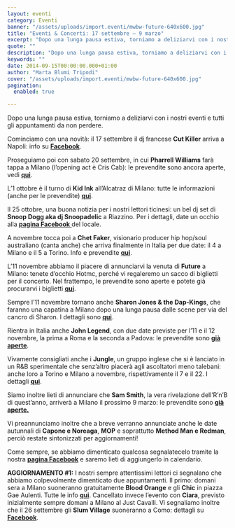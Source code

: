 ```yaml
---
layout: eventi
category: Eventi
banner: "/assets/uploads/import.eventi/mwbw-future-640x600.jpg"
title: "Eventi & Concerti: 17 settembre – 9 marzo"
excerpt: "Dopo una lunga pausa estiva, torniamo a deliziarvi con i nostri eventi e tutti gli appuntamenti da non perdere. Cominciamo con una novità: il 17 settembre il dj francese Cut Killer arriva a Napoli: info su Facebook. Proseguiamo poi con sabato 20 settembre, in cui Pharrell Williams farà tappa a Milano (l’opening act è Cris [&hellip"
quote: ""
description: "Dopo una lunga pausa estiva, torniamo a deliziarvi con i nostri eventi e tutti gli appuntamenti da non perdere. Cominciamo con una novità: il 17 settembre il dj francese Cut Killer arriva a Napoli: info su Facebook. Proseguiamo poi con sabato 20 settembre, in cui Pharrell Williams farà tappa a Milano (l’opening act è Cris [&hellip"
keywords: ""
date: 2014-09-15T00:00:00.000+01:00
author: "Marta Blumi Tripodi"
cover: "/assets/uploads/import.eventi/mwbw-future-640x600.jpg"
pagination:
  enabled: true

---
```


[](https://hotmc.com/wp-content/uploads/2014/09/mwbw-future.jpg)

Dopo una lunga pausa estiva, torniamo a deliziarvi con i nostri eventi e tutti gli appuntamenti da non perdere.

Cominciamo con una novità: il 17 settembre il dj francese **Cut Killer** arriva a Napoli: info su [**Facebook**](https://www.facebook.com/events/226818324124823/ "https://www.facebook.com/events/226818324124823/").

Proseguiamo poi con sabato 20 settembre, in cui **Pharrell Williams** farà tappa a Milano (l’opening act è Cris Cab): le prevendite sono ancora aperte, vedi [**qui**](https://www.livenation.it/artist/pharrell-williams-tickets "http://www.livenation.it/artist/pharrell-williams-tickets").

L’1 ottobre è il turno di **Kid Ink** all’Alcatraz di Milano: tutte le informazioni (anche per le prevendite) [**qui**](http://barleyarts.com/Concerti/1/3/9275/kid-ink-milano "http://barleyarts.com/Concerti/1/3/9275/kid-ink-milano").

Il 25 ottobre, una buona notizia per i nostri lettori ticinesi: un bel dj set di **Snoop Dogg aka dj Snoopadelic** a Riazzino. Per i dettagli, date un occhio alla [**pagina Facebook** ](https://www.facebook.com/enjoyvanillaclub?rf=254453327938448 "https://www.facebook.com/enjoyvanillaclub?rf=254453327938448")del locale.

A novembre tocca poi a **Chet Faker**, visionario producer hip hop/soul australiano (canta anche) che arriva finalmente in Italia per due date: il 4 a Milano e il 5 a Torino. Info e prevendite [**qui**](http://www.vivoconcerti.com/artisti/chet-faker "http://www.vivoconcerti.com/artisti/chet-faker").

L’11 novembre abbiamo il piacere di annunciarvi la venuta di **Future** a Milano: tenete d’occhio Hotmc, perché vi regaleremo un sacco di biglietti per il concerto. Nel frattempo, le prevendite sono aperte e potete già procurarvi i biglietti [**qui**](http://www.ticketone.it/biglietti-future.html?affiliate=ITT&doc=artistPages%2Ftickets&fun=artist&action=tickets&erid=1218957&xtcr=1&xtmc=Future&xtnp=1 "http://www.ticketone.it/biglietti-future.html?affiliate=ITT&doc=artistPages%2Ftickets&fun=artist&action=tickets&erid=1218957&xtcr=1&xtmc=Future&xtnp=1").

Sempre l’11 novembre tornano anche **Sharon Jones & the Dap-Kings**, che faranno una capatina a Milano dopo una lunga pausa dalle scene per via del cancro di Sharon. I dettagli sono [**qui**](https://www.facebook.com/dnaconcertieproduzioni/photos/a.185137644864810.40950.141382855906956/752195684825667/?type=1 "https://www.facebook.com/dnaconcertieproduzioni/photos/a.185137644864810.40950.141382855906956/752195684825667/?type=1").

Rientra in Italia anche **John Legend**, con due date previste per l’11 e il 12 novembre, la prima a Roma e la seconda a Padova: le prevendite sono [**già aperte**](http://www.ticketone.it/biglietti-john-legend.html?affiliate=ITT&doc=artistPages%2Ftickets&fun=artist&action=tickets&kuid=460706 "http://www.ticketone.it/biglietti-john-legend.html?affiliate=ITT&doc=artistPages%2Ftickets&fun=artist&action=tickets&kuid=460706").

Vivamente consigliati anche i **Jungle**, un gruppo inglese che si è lanciato in un R&B sperimentale che senz’altro piacerà agli ascoltatori meno talebani: anche loro a Torino e Milano a novembre, rispettivamente il 7 e il 22\. I dettagli [**qui**](http://www.vivoconcerti.com/artisti/jungle "http://www.vivoconcerti.com/artisti/jungle").

Siamo inoltre lieti di annunciare che **Sam Smith**, la vera rivelazione dell’R’n’B di quest’anno, arriverà a Milano il prossimo 9 marzo: le prevendite sono [**già aperte.**](http://www.ticketone.it/biglietti.html?affiliate=ITT&fun=search&action=search&doc=search%2Fsearch&detailadoc=erdetaila&detailbdoc=evdetailb&kudoc=artist&sort%5Fby=score&sort%5Fdirection=desc&fuzzy=yes&suchbegriff=Sam+Smith "http://www.ticketone.it/biglietti.html?affiliate=ITT&fun=search&action=search&doc=search%2Fsearch&detailadoc=erdetaila&detailbdoc=evdetailb&kudoc=artist&sort_by=score&sort_direction=desc&fuzzy=yes&suchbegriff=Sam+Smith")

Vi preannunciamo inoltre che a breve verranno annunciate anche le date autunnali di **Capone e Noreaga**, **MOP** e soprattutto **Method Man e Redman**, perciò restate sintonizzati per aggiornamenti!

Come sempre, se abbiamo dimenticato qualcosa segnalatecelo tramite la nostra [**pagina Facebook**](https://www.facebook.com/hotmcmag "https://www.facebook.com/hotmcmag") e saremo lieti di aggiungerlo in calendario.

**AGGIORNAMENTO #1:** I nostri sempre attentissimi lettori ci segnalano che abbiamo colpevolmente dimenticato due appuntamenti. Il primo: domani sera a Milano suoneranno gratuitamente **Blood Orange** e gli **Chic** in piazza Gae Aulenti. Tutte le info [**qui**](http://milano.zero.eu/2014/09/19/chic-feat-nile-rodgers-blood-orange/ "http://milano.zero.eu/2014/09/19/chic-feat-nile-rodgers-blood-orange/"). Cancellato invece l’evento con **Ciara**, previsto inizialmente sempre domani a Milano al Just Cavalli. Vi segnaliamo inoltre che il 26 settembre gli **Slum Village** suoneranno a Como: dettagli su [**Facebook**](https://www.facebook.com/events/757594440973109/ "https://www.facebook.com/events/757594440973109/").